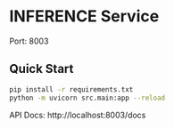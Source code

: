 # INFERENCE Service

Port: 8003

## Quick Start

```bash
pip install -r requirements.txt
python -m uvicorn src.main:app --reload
```

API Docs: http://localhost:8003/docs
